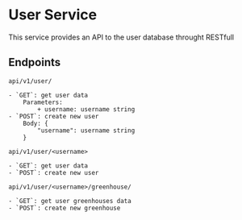 # User Service

This service provides an API to the user database throught RESTfull

## Endpoints

`api/v1/user/`

    - `GET`: get user data
        Parameters:
            + username: username string
    - `POST`: create new user
        Body: {
            "username": username string
        }

`api/v1/user/<username>`

    - `GET`: get user data
    - `POST`: create new user

`api/v1/user/<username>/greenhouse/`

    - `GET`: get user greenhouses data
    - `POST`: create new greenhouse